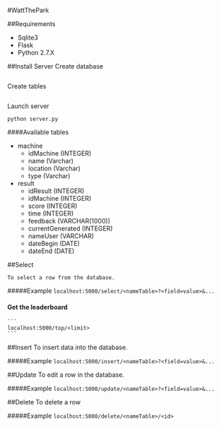 #WattThePark

##Requirements
* Sqlite3
* Flask
* Python 2.7.X

##Install Server
Create database
```sqlite3 nameDataBase
```

Create tables
```.read createTable_v_sqlite.sql
```

Launch server
```
python server.py
```

####Available tables
* machine
    * idMachine (INTEGER)
    * name (Varchar)
    * location (Varchar)
    * type (Varchar)
* result
    * idResult (INTEGER)
    * idMachine (INTEGER)
    * score (INTEGER)
    * time (INTEGER)
    * feedback (VARCHAR(1000))
    * currentGenerated (INTEGER)
    * nameUser (VARCHAR)
    * dateBegin (DATE)
    * dateEnd (DATE)

##Select

    To select a row from the database.

#####Example
    ```
    localhost:5000/select/<nameTable>?<field=value>&...
    ```

#### Get the leaderboard
    ```
    localhost:5000/top/<limit> 
    ```

##Insert
    To insert data into the database.

#####Example
    ```
    localhost:5000/insert/<nameTable>?<field=value>&... 
    ```

##Update
    To edit a row in the database.

#####Example
    ```
    localhost:5000/update/<nameTable>?<field=value>&...
    ```

##Delete
    To delete a row

#####Example
    ```
    localhost:5000/delete/<nameTable>/<id>
    ```

